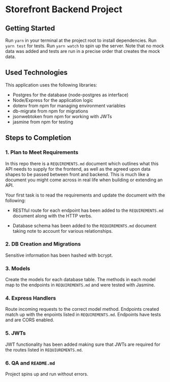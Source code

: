 # Storefront Backend Project

## Getting Started

Run `yarn` in your terminal at the project root to install dependencies. Run `yarn test` for tests.
Run `yarn watch` to spin up the server.
Note that no mock data was added and tests are run in a precise order that creates the mock data.

## Used Technologies
This application uses the following libraries:
- Postgres for the database (node-postgres as interface)
- Node/Express for the application logic
- dotenv from npm for managing environment variables
- db-migrate from npm for migrations
- jsonwebtoken from npm for working with JWTs
- jasmine from npm for testing

## Steps to Completion

### 1. Plan to Meet Requirements

In this repo there is a `REQUIREMENTS.md` document which outlines what this API needs to supply for the frontend, as well as the agreed upon data shapes to be passed between front and backend. This is much like a document you might come across in real life when building or extending an API. 

Your first task is to read the requirements and update the document with the following:
- RESTful route for each endpoint has been added to the `REQUIREMENTS.md` document along with the HTTP verbs.

- Database schema has been added to the `REQUIREMENTS.md` document taking note to account for various relationships.

### 2.  DB Creation and Migrations
Sensitive information has been hashed with bcrypt.

### 3. Models
Create the models for each database table. The methods in each model map to the endpoints in `REQUIREMENTS.md` and were tested with Jasmine.

### 4. Express Handlers
Route incoming requests to the correct model method. Endpoints created match up with the enpoints listed in `REQUIREMENTS.md`. Endpoints have tests and are CORS enabled. 

### 5. JWTs
JWT functionality has been added making sure that JWTs are required for the routes listed in `REQUIUREMENTS.md`.

### 6. QA and `README.md`

Project spins up and run without errors.
